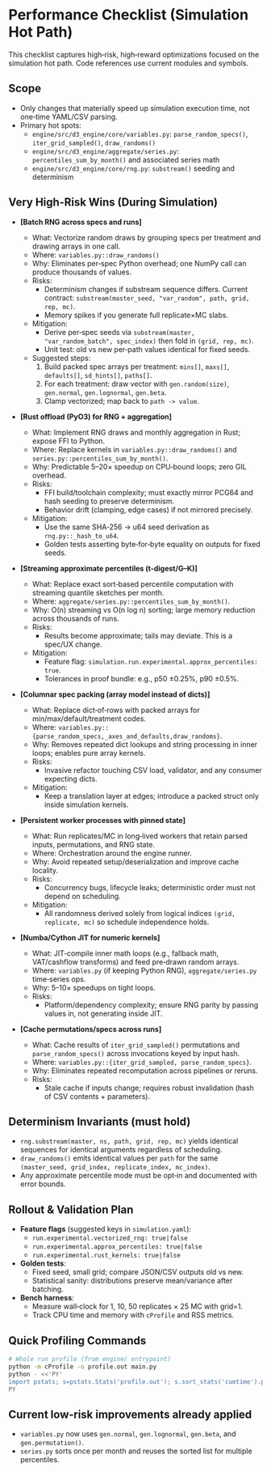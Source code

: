 # Performance Checklist (Simulation Hot Path)

This checklist captures high‑risk, high‑reward optimizations focused on the simulation hot path. Code references use current modules and symbols.

## Scope
- Only changes that materially speed up simulation execution time, not one‑time YAML/CSV parsing.
- Primary hot spots:
  - `engine/src/d3_engine/core/variables.py`: `parse_random_specs()`, `iter_grid_sampled()`, `draw_randoms()`
  - `engine/src/d3_engine/aggregate/series.py`: `percentiles_sum_by_month()` and associated series math
  - `engine/src/d3_engine/core/rng.py`: `substream()` seeding and determinism

## Very High‑Risk Wins (During Simulation)

- **[Batch RNG across specs and runs]**
  - What: Vectorize random draws by grouping specs per treatment and drawing arrays in one call.
  - Where: `variables.py::draw_randoms()`
  - Why: Eliminates per‑spec Python overhead; one NumPy call can produce thousands of values.
  - Risks:
    - Determinism changes if substream sequence differs. Current contract: `substream(master_seed, "var_random", path, grid, rep, mc)`.
    - Memory spikes if you generate full replicate×MC slabs.
  - Mitigation:
    - Derive per‑spec seeds via `substream(master, "var_random_batch", spec_index)` then fold in `(grid, rep, mc)`.
    - Unit test: old vs new per‑path values identical for fixed seeds.
  - Suggested steps:
    1) Build packed spec arrays per treatment: `mins[]`, `maxs[]`, `defaults[]`, `sd_hints[]`, `paths[]`.
    2) For each treatment: draw vector with `gen.random(size)`, `gen.normal`, `gen.lognormal`, `gen.beta`.
    3) Clamp vectorized; map back to `path -> value`.

- **[Rust offload (PyO3) for RNG + aggregation]**
  - What: Implement RNG draws and monthly aggregation in Rust; expose FFI to Python.
  - Where: Replace kernels in `variables.py::draw_randoms()` and `series.py::percentiles_sum_by_month()`.
  - Why: Predictable 5–20× speedup on CPU‑bound loops; zero GIL overhead.
  - Risks:
    - FFI build/toolchain complexity; must exactly mirror PCG64 and hash seeding to preserve determinism.
    - Behavior drift (clamping, edge cases) if not mirrored precisely.
  - Mitigation:
    - Use the same SHA‑256 → u64 seed derivation as `rng.py::_hash_to_u64`.
    - Golden tests asserting byte‑for‑byte equality on outputs for fixed seeds.

- **[Streaming approximate percentiles (t‑digest/G–K)]**
  - What: Replace exact sort‑based percentile computation with streaming quantile sketches per month.
  - Where: `aggregate/series.py::percentiles_sum_by_month()`.
  - Why: O(n) streaming vs O(n log n) sorting; large memory reduction across thousands of runs.
  - Risks:
    - Results become approximate; tails may deviate. This is a spec/UX change.
  - Mitigation:
    - Feature flag: `simulation.run.experimental.approx_percentiles: true`.
    - Tolerances in proof bundle: e.g., p50 ±0.25%, p90 ±0.5%.

- **[Columnar spec packing (array model instead of dicts)]**
  - What: Replace dict‑of‑rows with packed arrays for min/max/default/treatment codes.
  - Where: `variables.py::{parse_random_specs,_axes_and_defaults,draw_randoms}`.
  - Why: Removes repeated dict lookups and string processing in inner loops; enables pure array kernels.
  - Risks:
    - Invasive refactor touching CSV load, validator, and any consumer expecting dicts.
  - Mitigation:
    - Keep a translation layer at edges; introduce a packed struct only inside simulation kernels.

- **[Persistent worker processes with pinned state]**
  - What: Run replicates/MC in long‑lived workers that retain parsed inputs, permutations, and RNG state.
  - Where: Orchestration around the engine runner.
  - Why: Avoid repeated setup/deserialization and improve cache locality.
  - Risks:
    - Concurrency bugs, lifecycle leaks; deterministic order must not depend on scheduling.
  - Mitigation:
    - All randomness derived solely from logical indices `(grid, replicate, mc)` so schedule independence holds.

- **[Numba/Cython JIT for numeric kernels]**
  - What: JIT‑compile inner math loops (e.g., fallback math, VAT/cashflow transforms) and feed pre‑drawn random arrays.
  - Where: `variables.py` (if keeping Python RNG), `aggregate/series.py` time‑series ops.
  - Why: 5–10× speedups on tight loops.
  - Risks:
    - Platform/dependency complexity; ensure RNG parity by passing values in, not generating inside JIT.

- **[Cache permutations/specs across runs]**
  - What: Cache results of `iter_grid_sampled()` permutations and `parse_random_specs()` across invocations keyed by input hash.
  - Where: `variables.py::{iter_grid_sampled, parse_random_specs}`.
  - Why: Eliminates repeated recomputation across pipelines or reruns.
  - Risks:
    - Stale cache if inputs change; requires robust invalidation (hash of CSV contents + parameters).

## Determinism Invariants (must hold)
- `rng.substream(master, ns, path, grid, rep, mc)` yields identical sequences for identical arguments regardless of scheduling.
- `draw_randoms()` emits identical values per `path` for the same `(master_seed, grid_index, replicate_index, mc_index)`.
- Any approximate percentile mode must be opt‑in and documented with error bounds.

## Rollout & Validation Plan
- **Feature flags** (suggested keys in `simulation.yaml`):
  - `run.experimental.vectorized_rng: true|false`
  - `run.experimental.approx_percentiles: true|false`
  - `run.experimental.rust_kernels: true|false`
- **Golden tests**:
  - Fixed seed, small grid; compare JSON/CSV outputs old vs new.
  - Statistical sanity: distributions preserve mean/variance after batching.
- **Bench harness**:
  - Measure wall‑clock for 1, 10, 50 replicates × 25 MC with grid=1.
  - Track CPU time and memory with `cProfile` and RSS metrics.

## Quick Profiling Commands
```bash
# Whole run profile (from engine/ entrypoint)
python -m cProfile -o profile.out main.py
python - <<'PY'
import pstats; s=pstats.Stats('profile.out'); s.sort_stats('cumtime').print_stats(30)
PY
```

## Current low‑risk improvements already applied
- `variables.py` now uses `gen.normal`, `gen.lognormal`, `gen.beta`, and `gen.permutation()`.
- `series.py` sorts once per month and reuses the sorted list for multiple percentiles.
